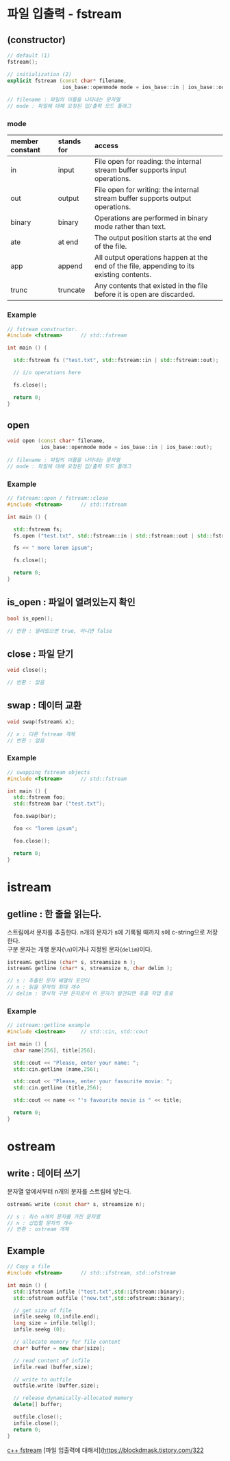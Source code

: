 # 파일 입출력 - fstream

## (constructor)
```cpp
// default (1)	
fstream();

// initialization (2)	
explicit fstream (const char* filename,
                  ios_base::openmode mode = ios_base::in | ios_base::out);
				  
// filename : 파일의 이름을 나타내는 문자열
// mode : 파일에 대해 요청된 입/출력 모드 플래그 

```

### mode

| member constant | stands for | access                                                                                   |
| :-------------- | :--------- | :--------------------------------------------------------------------------------------- |
| in              | input      | File open for reading: the internal stream buffer supports input operations.             |
| out             | output     | File open for writing: the internal stream buffer supports output operations.            |
| binary          | binary     | Operations are performed in binary mode rather than text.                                |
| ate             | at end     | The output position starts at the end of the file.                                       |
| app             | append     | All output operations happen at the end of the file, appending to its existing contents. |
| trunc           | truncate   | Any contents that existed in the file before it is open are discarded.                   |

### Example

```cpp
// fstream constructor.
#include <fstream>      // std::fstream

int main () {

  std::fstream fs ("test.txt", std::fstream::in | std::fstream::out);

  // i/o operations here

  fs.close();

  return 0;
}
```

## open

```cpp
void open (const char* filename,
           ios_base::openmode mode = ios_base::in | ios_base::out);
		   
// filename : 파일의 이름을 나타내는 문자열
// mode : 파일에 대해 요청된 입/출력 모드 플래그 

```

### Example

```cpp
// fstream::open / fstream::close
#include <fstream>      // std::fstream

int main () {

  std::fstream fs;
  fs.open ("test.txt", std::fstream::in | std::fstream::out | std::fstream::app);

  fs << " more lorem ipsum";

  fs.close();

  return 0;
}
```

## is_open : 파일이 열려있는지 확인

```cpp
bool is_open();

// 반환 : 열려있으면 true, 아니면 false
```

## close : 파일 닫기

```cpp
void close();

// 반환 : 없음
```

## swap : 데이터 교환

```cpp
void swap(fstream& x);

// x : 다른 fstream 객체
// 반환 : 없음
```

### Example

```cpp
// swapping fstream objects
#include <fstream>      // std::fstream

int main () {
  std::fstream foo;
  std::fstream bar ("test.txt");

  foo.swap(bar);

  foo << "lorem ipsum";

  foo.close();

  return 0;
}
```

# istream

## getline : 한 줄을 읽는다.

스트림에서 문자를 추출한다. n개의 문자가 s에 기록될 때까지 s에 c-string으로 저장한다.  
구분 문자는 개행 문자(`\n`)이거나 지정된 문자(`delim`)이다.

```cpp
istream& getline (char* s, streamsize n );
istream& getline (char* s, streamsize n, char delim );

// s : 추출된 문자 배열의 포인터
// n : 읽을 문자의 최대 개수
// delim : 명시적 구분 문자로서 이 문자가 발견되면 추출 작업 종료
```

### Example

```cpp
// istream::getline example
#include <iostream>     // std::cin, std::cout

int main () {
  char name[256], title[256];

  std::cout << "Please, enter your name: ";
  std::cin.getline (name,256);

  std::cout << "Please, enter your favourite movie: ";
  std::cin.getline (title,256);

  std::cout << name << "'s favourite movie is " << title;

  return 0;
}
```

# ostream

## write : 데이터 쓰기

문자열 앞에서부터 n개의 문자를 스트림에 넣는다.

```cpp
ostream& write (const char* s, streamsize n);

// s : 최소 n개의 문자를 가진 문자열
// n : 삽입할 문자의 개수
// 반환 : ostream 개체
```

## Example

```cpp
// Copy a file
#include <fstream>      // std::ifstream, std::ofstream

int main () {
  std::ifstream infile ("test.txt",std::ifstream::binary);
  std::ofstream outfile ("new.txt",std::ofstream::binary);

  // get size of file
  infile.seekg (0,infile.end);
  long size = infile.tellg();
  infile.seekg (0);

  // allocate memory for file content
  char* buffer = new char[size];

  // read content of infile
  infile.read (buffer,size);

  // write to outfile
  outfile.write (buffer,size);

  // release dynamically-allocated memory
  delete[] buffer;

  outfile.close();
  infile.close();
  return 0;
}
```

[c++ fstream](https://m.cplusplus.com/reference/ostream/ostream/write/)
[파일 입출력에 대해서](https://blockdmask.tistory.com/322